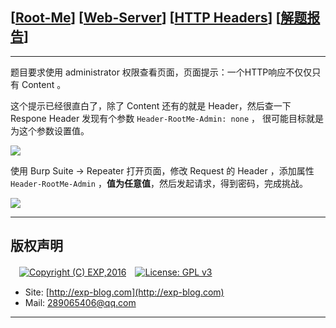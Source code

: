 ## [[Root-Me](https://www.root-me.org/)] [[Web-Server](https://www.root-me.org/en/Challenges/Web-Server/)] [[HTTP Headers](https://www.root-me.org/en/Challenges/Web-Server/HTTP-Headers)] [[解题报告](https://exp-blog.com/safe/ctf/rootme/web-server/httpheaders/)]

------

题目要求使用 administrator 权限查看页面，页面提示：一个HTTP响应不仅仅只有 Content 。

这个提示已经很直白了，除了 Content 还有的就是 Header，然后查一下 Respone Header 发现有个参数 `Header-RootMe-Admin: none` ， 很可能目标就是为这个参数设置值。

![](https://github.com/lyy289065406/CTF-Solving-Reports/blob/master/rootme/Web-Server/%5B09%5D%20%5B15P%5D%20HTTP%20Headers/imgs/01.png)

使用 Burp Suite -> Repeater 打开页面，修改 Request 的 Header ，添加属性 `Header-RootMe-Admin` ，**值为任意值**，然后发起请求，得到密码，完成挑战。

![](https://github.com/lyy289065406/CTF-Solving-Reports/blob/master/rootme/Web-Server/%5B09%5D%20%5B15P%5D%20HTTP%20Headers/imgs/02.png)

------

## 版权声明

　[![Copyright (C) EXP,2016](https://img.shields.io/badge/Copyright%20(C)-EXP%202016-blue.svg)](http://exp-blog.com)　[![License: GPL v3](https://img.shields.io/badge/License-GPL%20v3-blue.svg)](https://www.gnu.org/licenses/gpl-3.0)
  

- Site: [http://exp-blog.com](http://exp-blog.com) 
- Mail: <a href="mailto:289065406@qq.com?subject=[EXP's Github]%20Your%20Question%20（请写下您的疑问）&amp;body=What%20can%20I%20help%20you?%20（需要我提供什么帮助吗？）">289065406@qq.com</a>


------
